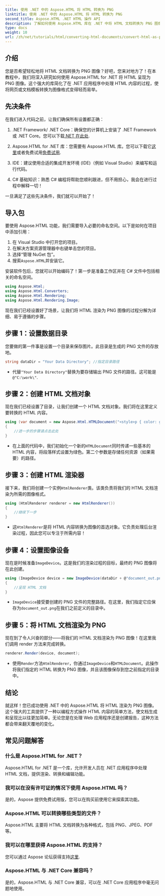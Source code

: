 ```yaml
---
title: 使用 .NET 中的 Aspose.HTML 将 HTML 转换为 PNG
linktitle: 使用 .NET 中的 Aspose.HTML 将 HTML 转换为 PNG
second_title: Aspose.HTML .NET HTML 操作 API
description: 了解如何使用 Aspose.HTML 库在 .NET 中将 HTML 文档转换为 PNG 图像。按照我们的分步教程简化 HTML 到图像的转换。
type: docs
weight: 10
url: /zh/net/tutorials/html/converting-html-documents/convert-html-as-png/
---
```

## 介绍

您是否希望轻松地将 HTML 文档转换为 PNG 图像？好吧，您来对地方了！在本教程中，我们将深入研究如何使用 Aspose.HTML for .NET 将 HTML 呈现为 PNG 图像。这个强大的库简化了在 .NET 应用程序中处理 HTML 内容的过程，使将网页或文档模板转换为图像格式变得轻而易举。

## 先决条件

在我们进入代码之前，让我们确保所有设置都正确：

1.  .NET Framework/ .NET Core：确保您的计算机上安装了 .NET Framework 或 .NET Core。您可以下载[.NET 在此处](https://dotnet.microsoft.com/download).

2. Aspose.HTML for .NET 库：您需要有 Aspose.HTML 库。您可以下载它[这里](https://releases.aspose.com/html/net/)或者免费试用[免费试用](https://releases.aspose.com/).

3. IDE：建议使用合适的集成开发环境 (IDE)（例如 Visual Studio）来编写和运行代码。

4. C# 基础知识：熟悉 C# 编程将帮助您顺利跟进，但不用担心，我会在进行过程中解释一切！

一旦满足了这些先决条件，我们就可以开始了！

## 导入包

要使用 Aspose.HTML 功能，我们需要导入必要的命名空间。以下是如何在项目中添加引用：

1. 在 Visual Studio 中打开您的项目。
2. 在解决方案资源管理器中右键单击您的项目。
3. 选择“管理 NuGet 包”。
4. 搜索`Aspose.HTML`并安装它。

安装软件包后，您就可以开始编码了！第一步是准备工作区并在 C# 文件中包括相关的命名空间。

```csharp
using Aspose.Html;
using Aspose.Html.Converters;
using Aspose.Html.Rendering;
using Aspose.Html.Rendering.Image;
```

现在我们已经设置好了场景，让我们将 HTML 渲染为 PNG 图像的过程分解为详细、易于遵循的步骤。

## 步骤 1：设置数据目录

您要做的第一件事是设置一个目录来保存图片。此目录是生成的 PNG 文件的存放地。

```csharp
string dataDir = "Your Data Directory"; //指定目录路径
```

- 代替`"Your Data Directory"`替换为要存储输出 PNG 文件的路径。这可能是`@"C:\work\"`.

## 步骤 2：创建 HTML 文档对象

现在我们已经设置了目录，让我们创建一个 HTML 文档对象。我们将在这里定义要转换的 HTML 内容。

```csharp
using (var document = new Aspose.Html.HTMLDocument("<style>p { color: green; }</style><p>my first paragraph</p>", dataDir))
{
    //进一步的步骤请点击此处
}
```

- 在上面的代码中，我们初始化一个新的`HTMLDocument`同时传递一些基本的 HTML 内容，将段落样式设置为绿色。第二个参数是存储任何资源（如果需要）的路径。

## 步骤 3：创建 HTML 渲染器

接下来，我们将创建一个实例`HtmlRenderer`类。该类负责将我们的 HTML 文档渲染为所需的图像格式。

```csharp
using (HtmlRenderer renderer = new HtmlRenderer())
{
    //继续下一步
}
```

- 这`HtmlRenderer`是将 HTML 内容转换为图像的首选对象。它负责处理后台渲染过程，因此您可以专注于所需内容！

## 步骤 4：设置图像设备

现在是时候准备`ImageDevice`。这是我们的渲染过程的目标，最终的 PNG 图像将在此创建。

```csharp
using (ImageDevice device = new ImageDevice(dataDir + @"document_out.png"))
{
    //呈现 HTML 文档
}
```

- `ImageDevice`接受要创建的 PNG 文件的完整路径。在这里，我们指定它应保存为`document_out.png`在我们之前定义的目录中。

## 步骤 5：将 HTML 文档渲染为 PNG

现在到了令人兴奋的部分——将我们的 HTML 文档渲染为 PNG 图像！在这里我们调用 render 方法来完成转换。

```csharp
renderer.Render(device, document);
```

- 使用`Render`方法`HtmlRenderer`，你通过`ImageDevice`和`HTMLDocument`。此操作将我们指定的 HTML 转换为 PNG 图像，并且该图像保存到您之前指定的目录中。

## 结论

就这样！您已成功使用 .NET 中的 Aspose.HTML 将 HTML 渲染为 PNG 图像。这个强大的工具提供了一种以编程方式操作 HTML 内容的简单方法，使文档生成和呈现比以往更加简单。无论您是在处理 Web 应用程序还是创建报告，这种方法都会带来翻天覆地的变化。

## 常见问题解答

### 什么是 Aspose.HTML for .NET？
Aspose.HTML for .NET 是一个库，允许开发人员在 .NET 应用程序中处理 HTML 文档，提供渲染、转换和编辑功能。

### 我可以在没有许可证的情况下使用 Aspose.HTML 吗？
是的，Aspose 提供免费试用版，您可以在购买前使用它来探索其功能。

### Aspose.HTML 可以转换哪些类型的文件？
Aspose.HTML 主要将 HTML 文档转换为各种格式，包括 PNG、JPEG、PDF 等。

### 我可以在哪里获得 Aspose.HTML 的支持？
您可以通过 Aspose 论坛获得支持[这里](https://forum.aspose.com/c/html/29).

### Aspose.HTML 与 .NET Core 兼容吗？
是的，Aspose.HTML 与 .NET Core 兼容，可以在 .NET Core 应用程序中毫无问题地使用。